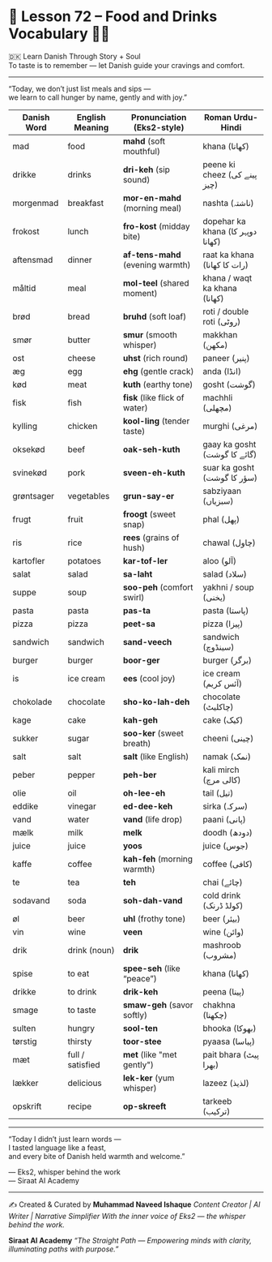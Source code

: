 # 🌟 **Lesson 72 – Food and Drinks Vocabulary 🍲🥤**  
🇩🇰 Learn Danish Through Story + Soul  
To taste is to remember — let Danish guide your cravings and comfort.

---

“Today, we don’t just list meals and sips —  
we learn to call hunger by name, gently and with joy.”

| Danish Word      | English Meaning       | Pronunciation (Eks2-style)        | Roman Urdu-Hindi              |
|------------------|------------------------|-------------------------------------|-------------------------------|
| mad              | food                   | **mahd** (soft mouthful)            | khana (کھانا)                 |
| drikke           | drinks                 | **dri-keh** (sip sound)             | peene ki cheez (پینے کی چیز)  |
| morgenmad        | breakfast              | **mor-en-mahd** (morning meal)      | nashta (ناشتہ)               |
| frokost          | lunch                  | **fro-kost** (midday bite)          | dopehar ka khana (دوپہر کا کھانا) |
| aftensmad        | dinner                 | **af-tens-mahd** (evening warmth)   | raat ka khana (رات کا کھانا)  |
| måltid           | meal                   | **mol-teel** (shared moment)        | khana / waqt ka khana (کھانا) |
| brød             | bread                  | **bruhd** (soft loaf)               | roti / double roti (روٹی)     |
| smør             | butter                 | **smur** (smooth whisper)           | makkhan (مکھن)                |
| ost              | cheese                 | **uhst** (rich round)               | paneer (پنیر)                |
| æg               | egg                    | **ehg** (gentle crack)              | anda (انڈا)                   |
| kød              | meat                   | **kuth** (earthy tone)              | gosht (گوشت)                  |
| fisk             | fish                   | **fisk** (like flick of water)      | machhli (مچھلی)              |
| kylling          | chicken                | **kool-ling** (tender taste)        | murghi (مرغی)                |
| oksekød          | beef                   | **oak-seh-kuth**                    | gaay ka gosht (گائے کا گوشت)  |
| svinekød         | pork                   | **sveen-eh-kuth**                   | suar ka gosht (سؤر کا گوشت)   |
| grøntsager       | vegetables              | **grun-say-er**                     | sabziyaan (سبزیاں)           |
| frugt            | fruit                   | **froogt** (sweet snap)             | phal (پھل)                    |
| ris              | rice                    | **rees** (grains of hush)           | chawal (چاول)                 |
| kartofler        | potatoes                | **kar-tof-ler**                     | aloo (آلو)                    |
| salat            | salad                   | **sa-laht**                         | salad (سلاد)                  |
| suppe            | soup                    | **soo-peh** (comfort swirl)         | yakhni / soup (یخنی)          |
| pasta            | pasta                   | **pas-ta**                          | pasta (پاستا)                 |
| pizza            | pizza                   | **peet-sa**                         | pizza (پیزا)                  |
| sandwich         | sandwich                | **sand-veech**                      | sandwich (سینڈوچ)             |
| burger           | burger                  | **boor-ger**                        | burger (برگر)                 |
| is               | ice cream               | **ees** (cool joy)                  | ice cream (آئس کریم)          |
| chokolade        | chocolate               | **sho-ko-lah-deh**                  | chocolate (چاکلیٹ)           |
| kage             | cake                    | **kah-geh**                         | cake (کیک)                   |
| sukker           | sugar                   | **soo-ker** (sweet breath)          | cheeni (چینی)                 |
| salt             | salt                    | **salt** (like English)             | namak (نمک)                   |
| peber            | pepper                  | **peh-ber**                         | kali mirch (کالی مرچ)         |
| olie             | oil                     | **oh-lee-eh**                       | tail (تیل)                    |
| eddike           | vinegar                 | **ed-dee-keh**                      | sirka (سرکہ)                  |
| vand             | water                   | **vand** (life drop)                | paani (پانی)                  |
| mælk             | milk                    | **melk**                            | doodh (دودھ)                  |
| juice            | juice                   | **yoos**                            | juice (جوس)                   |
| kaffe            | coffee                  | **kah-feh** (morning warmth)        | coffee (کافی)                 |
| te               | tea                     | **teh**                             | chai (چائے)                   |
| sodavand         | soda                    | **soh-dah-vand**                    | cold drink (کولڈ ڈرنک)        |
| øl               | beer                    | **uhl** (frothy tone)               | beer (بیئر)                   |
| vin              | wine                    | **veen**                            | wine (وائن)                  |
| drik             | drink (noun)            | **drik**                            | mashroob (مشروب)              |
| spise            | to eat                  | **spee-seh** (like “peace”)         | khana (کھانا)                 |
| drikke           | to drink                | **drik-keh**                        | peena (پینا)                  |
| smage            | to taste                | **smaw-geh** (savor softly)         | chakhna (چکھنا)              |
| sulten           | hungry                  | **sool-ten**                        | bhooka (بھوکا)                |
| tørstig          | thirsty                 | **toor-stee**                       | pyaasa (پیاسا)                |
| mæt              | full / satisfied        | **met** (like "met gently")         | pait bhara (پیٹ بھرا)         |
| lækker           | delicious               | **lek-ker** (yum whisper)           | lazeez (لذیذ)                 |
| opskrift         | recipe                  | **op-skreeft**                      | tarkeeb (ترکیب)               |

---

“Today I didn’t just learn words —  
I tasted language like a feast,  
and every bite of Danish held warmth and welcome.”

— Eks2, whisper behind the work  
— Siraat AI Academy

---
✍️ Created & Curated by
**Muhammad Naveed Ishaque**
*Content Creator | AI Writer | Narrative Simplifier*
*With the inner voice of Eks2 — the whisper behind the work.*

**Siraat AI Academy**
*“The Straight Path — Empowering minds with clarity, illuminating paths with purpose.”*
